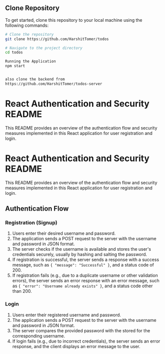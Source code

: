 ## Clone Repository

To get started, clone this repository to your local machine using the following commands:

```bash
# Clone the repository
git clone https://github.com/HarshitTomer/todos

# Navigate to the project directory
cd todos

Running the Application
npm start


also clone the backend from 
https://github.com/HarshitTomer/todos-server
```

# React Authentication and Security README

This README provides an overview of the authentication flow and security measures implemented in this React application for user registration and login.


# React Authentication and Security README

This README provides an overview of the authentication flow and security measures implemented in this React application for user registration and login.

## Authentication Flow

### Registration (Signup)

1. Users enter their desired username and password.
2. The application sends a POST request to the server with the username and password in JSON format.
3. The server checks if the username is available and stores the user's credentials securely, usually by hashing and salting the password.
4. If registration is successful, the server sends a response with a success message, such as `{ "message": "Successful" }`, and a status code of 200.
5. If registration fails (e.g., due to a duplicate username or other validation errors), the server sends an error response with an error message, such as `{ "error": "Username already exists" }`, and a status code other than 200.

### Login

1. Users enter their registered username and password.
2. The application sends a POST request to the server with the username and password in JSON format.
3. The server compares the provided password with the stored for the corresponding username.
4. If login fails (e.g., due to incorrect credentials), the server sends an error response, and the client displays an error message to the user.

